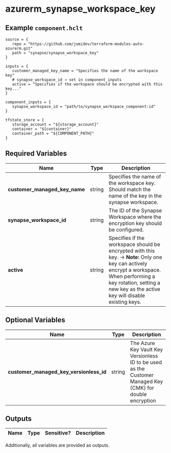 # azurerm_synapse_workspace_key



## Example `component.hclt`

```hcl
source = {
   repo = "https://github.com/jumidev/terraform-modules-auto-azurerm.git"   
   path = "synapse/synapse_workspace_key"   
}

inputs = {
   customer_managed_key_name = "Specifies the name of the workspace key"   
   # synapse_workspace_id → set in component_inputs
   active = "Specifies if the workspace should be encrypted with this key..."   
}

component_inputs = {
   synapse_workspace_id = "path/to/synapse_workspace_component:id"   
}

tfstate_store = {
   storage_account = "${storage_account}"   
   container = "${container}"   
   container_path = "${COMPONENT_PATH}"   
}

```

## Required Variables

| Name | Type |  Description |
| ---- | --------- |  ----------- |
| **customer_managed_key_name** | string |  Specifies the name of the workspace key. Should match the name of the key in the synapse workspace. | 
| **synapse_workspace_id** | string |  The ID of the Synapse Workspace where the encryption key should be configured. | 
| **active** | string |  Specifies if the workspace should be encrypted with this key. -> **Note:** Only one key can actively encrypt a workspace. When performing a key rotation, setting a new key as the active key will disable existing keys. | 

## Optional Variables

| Name | Type |  Description |
| ---- | --------- |  ----------- |
| **customer_managed_key_versionless_id** | string |  The Azure Key Vault Key Versionless ID to be used as the Customer Managed Key (CMK) for double encryption | 



## Outputs

| Name | Type | Sensitive? | Description |
| ---- | ---- | --------- | --------- |

Additionally, all variables are provided as outputs.
